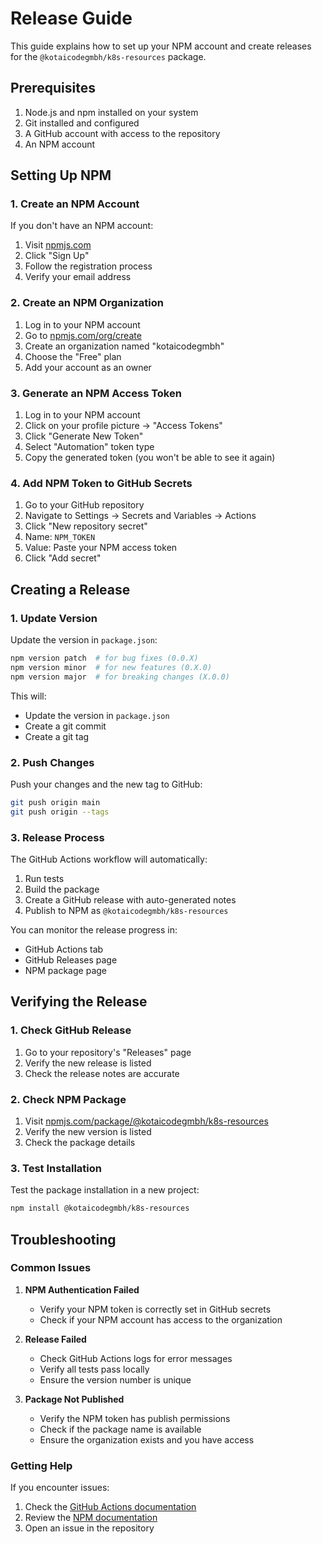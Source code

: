 # Release Guide

This guide explains how to set up your NPM account and create releases for the `@kotaicodegmbh/k8s-resources` package.

## Prerequisites

1. Node.js and npm installed on your system
2. Git installed and configured
3. A GitHub account with access to the repository
4. An NPM account

## Setting Up NPM

### 1. Create an NPM Account

If you don't have an NPM account:

1. Visit [npmjs.com](https://npmjs.com)
2. Click "Sign Up"
3. Follow the registration process
4. Verify your email address

### 2. Create an NPM Organization

1. Log in to your NPM account
2. Go to [npmjs.com/org/create](https://npmjs.com/org/create)
3. Create an organization named "kotaicodegmbh"
4. Choose the "Free" plan
5. Add your account as an owner

### 3. Generate an NPM Access Token

1. Log in to your NPM account
2. Click on your profile picture → "Access Tokens"
3. Click "Generate New Token"
4. Select "Automation" token type
5. Copy the generated token (you won't be able to see it again)

### 4. Add NPM Token to GitHub Secrets

1. Go to your GitHub repository
2. Navigate to Settings → Secrets and Variables → Actions
3. Click "New repository secret"
4. Name: `NPM_TOKEN`
5. Value: Paste your NPM access token
6. Click "Add secret"

## Creating a Release

### 1. Update Version

Update the version in `package.json`:

```bash
npm version patch  # for bug fixes (0.0.X)
npm version minor  # for new features (0.X.0)
npm version major  # for breaking changes (X.0.0)
```

This will:
- Update the version in `package.json`
- Create a git commit
- Create a git tag

### 2. Push Changes

Push your changes and the new tag to GitHub:

```bash
git push origin main
git push origin --tags
```

### 3. Release Process

The GitHub Actions workflow will automatically:

1. Run tests
2. Build the package
3. Create a GitHub release with auto-generated notes
4. Publish to NPM as `@kotaicodegmbh/k8s-resources`

You can monitor the release progress in:
- GitHub Actions tab
- GitHub Releases page
- NPM package page

## Verifying the Release

### 1. Check GitHub Release

1. Go to your repository's "Releases" page
2. Verify the new release is listed
3. Check the release notes are accurate

### 2. Check NPM Package

1. Visit [npmjs.com/package/@kotaicodegmbh/k8s-resources](https://npmjs.com/package/@kotaicodegmbh/k8s-resources)
2. Verify the new version is listed
3. Check the package details

### 3. Test Installation

Test the package installation in a new project:

```bash
npm install @kotaicodegmbh/k8s-resources
```

## Troubleshooting

### Common Issues

1. **NPM Authentication Failed**
   - Verify your NPM token is correctly set in GitHub secrets
   - Check if your NPM account has access to the organization

2. **Release Failed**
   - Check GitHub Actions logs for error messages
   - Verify all tests pass locally
   - Ensure the version number is unique

3. **Package Not Published**
   - Verify the NPM token has publish permissions
   - Check if the package name is available
   - Ensure the organization exists and you have access

### Getting Help

If you encounter issues:

1. Check the [GitHub Actions documentation](https://docs.github.com/en/actions)
2. Review the [NPM documentation](https://docs.npmjs.com/)
3. Open an issue in the repository 
